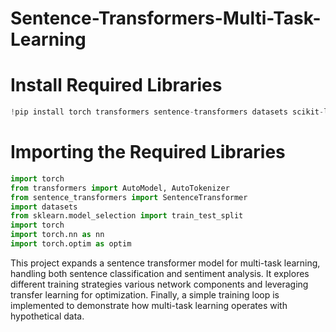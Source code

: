 # Sentence-Transformers-Multi-Task-Learning


# Install Required Libraries
```python
!pip install torch transformers sentence-transformers datasets scikit-learn
```

# Importing the Required Libraries

```python
import torch
from transformers import AutoModel, AutoTokenizer
from sentence_transformers import SentenceTransformer
import datasets
from sklearn.model_selection import train_test_split
import torch
import torch.nn as nn
import torch.optim as optim
```



This project expands a sentence transformer model for multi-task learning, handling both sentence classification and sentiment analysis. It explores different training strategies various network components and leveraging transfer learning for optimization. Finally, a simple training loop is implemented to demonstrate how multi-task learning operates with hypothetical data.
